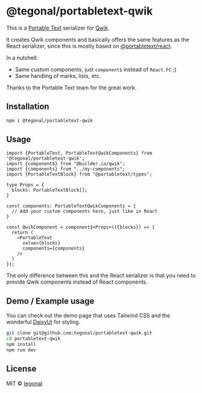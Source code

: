 # @tegonal/portabletext-qwik

This is a [Portable Text](https://portabletext.org) serializer for [Qwik](https://qwik.builder.io).

It creates Qwik components and basically offers the same features as the React serializer, since this is
mostly based on [@portabletext/react](https://github.com/portabletext/react-portabletext).

In a nutshell:

- Same custom components, just `component$` instead of `React.FC` ;)
- Same handling of marks, lists, etc.

Thanks to the Portable Text team for the great work.

## Installation

```sh
npm i @tegonal/portabletext-qwik
```

## Usage

```tsx
import {PortableText, PortableTextQwikComponents} from '@tegonal/portabletext-qwik';
import {component$} from "@builder.io/qwik";
import {components} from "../my-components";
import {PortableTextBlock} from "@portabletext/types";

type Props = {
  blocks: PortableTextBlock[];
}

const components: PortableTextQwikComponents = {
  // Add your custom components here, just like in React
}

const QwikComponent = component$<Props>(({blocks}) => {
  return (
    <PortableText
      value={blocks}
      components={components}
    />
  )
});
```
The only difference between this and the React serializer is that you need to provide Qwik components instead of React components.

## Demo / Example usage

You can check out the demo page that uses Tailwind CSS and the wonderful [DaisyUI](https://daisyui.com) for styling.

```sh
git clone git@github.com:tegonal/portabletext-qwik.git
cd portabletext-qwik
npm install
npm run dev
```

## License

MIT © [tegonal](https://tegonal.com)
